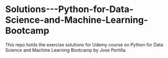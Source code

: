 # Solutions---Python-for-Data-Science-and-Machine-Learning-Bootcamp
This repo holds the exercise solutions for Udemy course on Python for Data Science and Machine Learning Bootcamp by Jose Portilla.
